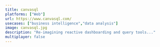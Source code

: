 ```yaml
---
title: canvasql
platforms: ["Web"]
url: https://www.canvasql.com/
usecases: ["business intelligence","data analysis"]
image: canvasql.jpg
description: "Re-imagining reactive dashboarding and query tools..."
multiplayer: false
---
```


